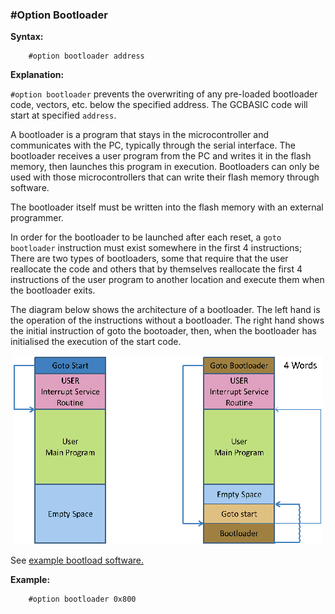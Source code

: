 <div class="section">

<div class="titlepage">

<div>

<div>

### <span id="_option_bootloader"></span>\#Option Bootloader

</div>

</div>

</div>

<span class="strong">**Syntax:**</span>

``` screen
    #option bootloader address
```

<span class="strong">**Explanation:**</span>

`#option bootloader` prevents the overwriting of any pre-loaded
bootloader code, vectors, etc. below the specified address. The GCBASIC
code will start at specified `address`.

A bootloader is a program that stays in the microcontroller and
communicates with the PC, typically through the serial interface. The
bootloader receives a user program from the PC and writes it in the
flash memory, then launches this program in execution. Bootloaders can
only be used with those microcontrollers that can write their flash
memory through software.

The bootloader itself must be written into the flash memory with an
external programmer.

In order for the bootloader to be launched after each reset, a
`goto bootloader` instruction must exist somewhere in the first 4
instructions; There are two types of bootloaders, some that require that
the user reallocate the code and others that by themselves reallocate
the first 4 instructions of the user program to another location and
execute them when the bootloader exits.

The diagram below shows the architecture of a bootloader. The left hand
is the operation of the instructions without a bootloader. The right
hand shows the initial instruction of goto the bootoader, then, when the
bootloader has initialised the execution of the start code.

<div class="informalfigure">

<div class="mediaobject" align="center">

![graphic](./images/optionbootloaderb1.PNG)

</div>

</div>

See
<a href="https://sourceforge.net/projects/tinypicbootload/files/" class="link">example bootload software.</a>

<span class="strong">**Example:**</span>

``` screen
    #option bootloader 0x800
```

</div>
